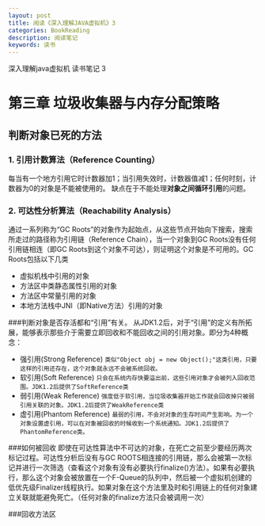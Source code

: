 ```yaml
---
layout: post
title: 阅读《深入理解JAVA虚拟机》3
categories: BookReading
description: 阅读笔记
keywords: 读书
---
```

深入理解java虚拟机 读书笔记 3

# 第三章 垃圾收集器与内存分配策略
## 判断对象已死的方法

### 1. 引用计数算法（Reference Counting）
每当有一个地方引用它时计数器加1；当引用失效时，计数器值减1；任何时刻，计数器为0的对象是不能被使用的。 缺点在于不能处理**对象之间循环引用**的问题。

### 2. 可达性分析算法（Reachability Analysis）
通过一系列称为“GC Roots”的对象作为起始点，从这些节点开始向下搜索，搜索所走过的路径称为引用链（Reference Chain），当一个对象到GC Roots没有任何引用链相连（即GC Roots到这个对象不可达），则证明这个对象是不可用的。GC Roots包括以下几类
* 虚拟机栈中引用的对象
* 方法区中类静态属性引用的对象
* 方法区中常量引用的对象
* 本地方法栈中JNI（即Native方法）引用的对象

###判断对象是否存活都和“引用”有关。
从JDK1.2后，对于“引用”的定义有所拓展，能够表示那些介于需要立即回收和不能回收之间的引用对象。即分为4种概念：
* 强引用(Strong Reference)
```类似"Object obj = new Object();"这类引用，只要这样的引用还存在，这个对象就永远不会被系统回收。```
* 软引用(Soft Reference)
```只会在系统内存快要溢出前，这些引用对象才会被列入回收范围。JDK1.2后提供了SoftReference类```
* 弱引用(Weak Reference)
```强度低于软引用，当垃圾收集器开始工作就会回收掉只被弱引用关联的对象。JDK1.2后提供了WeakReference类```
* 虚引用(Phantom Reference)
```最弱的引用，不会对对象的生存时间产生影响。为一个对象设置虚引用，可以在对象被回收的时候收到一个系统通知。JDK1.2后提供了PhantomReference类。```

###如何被回收
即使在可达性算法中不可达的对象，在死亡之前至少要经历两次标记过程。可达性分析后没有与GC ROOTS相连接的引用链，那么会被第一次标记并进行一次筛选（查看这个对象有没有必要执行finalize()方法）。如果有必要执行，那么这个对象会被放置在一个F-Queue的队列中，然后被一个虚拟机创建的低优先级Finalizer线程执行。如果对象在这个方法里及时和引用链上的任何对象建立关联就能避免死亡。（任何对象的finalize方法只会被调用一次）

###回收方法区
